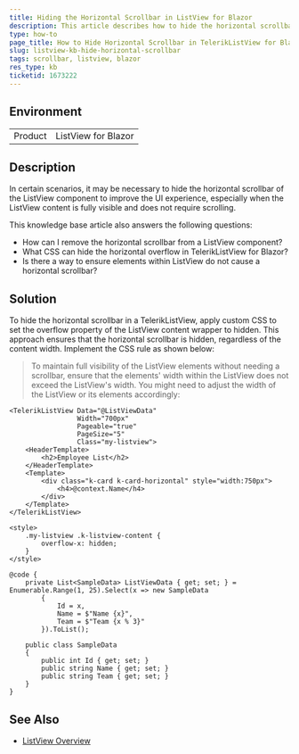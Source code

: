 ```yaml
---
title: Hiding the Horizontal Scrollbar in ListView for Blazor
description: This article describes how to hide the horizontal scrollbar in TelerikListView for Blazor by using custom CSS.
type: how-to
page_title: How to Hide Horizontal Scrollbar in TelerikListView for Blazor
slug: listview-kb-hide-horizontal-scrollbar
tags: scrollbar, listview, blazor
res_type: kb
ticketid: 1673222
---
```


## Environment

<table>
    <tbody>
        <tr>
            <td>Product</td>
            <td>ListView for Blazor</td>
        </tr>
    </tbody>
</table>

## Description

In certain scenarios, it may be necessary to hide the horizontal scrollbar of the ListView component to improve the UI experience, especially when the ListView content is fully visible and does not require scrolling. 

This knowledge base article also answers the following questions:

- How can I remove the horizontal scrollbar from a ListView component?
- What CSS can hide the horizontal overflow in TelerikListView for Blazor?
- Is there a way to ensure elements within ListView do not cause a horizontal scrollbar?

## Solution

To hide the horizontal scrollbar in a TelerikListView, apply custom CSS to set the overflow property of the ListView content wrapper to hidden. This approach ensures that the horizontal scrollbar is hidden, regardless of the content width. Implement the CSS rule as shown below:

> To maintain full visibility of the ListView elements without needing a scrollbar, ensure that the elements' width within the ListView does not exceed the ListView's width. You might need to adjust the width of the ListView or its elements accordingly:

````RAZOR
<TelerikListView Data="@ListViewData"
                 Width="700px"
                 Pageable="true"
                 PageSize="5"
                 Class="my-listview">
    <HeaderTemplate>
        <h2>Employee List</h2>
    </HeaderTemplate>
    <Template>
        <div class="k-card k-card-horizontal" style="width:750px">
            <h4>@context.Name</h4>
        </div>
    </Template>
</TelerikListView>

<style>
    .my-listview .k-listview-content {
        overflow-x: hidden;
    }
</style>

@code {
    private List<SampleData> ListViewData { get; set; } = Enumerable.Range(1, 25).Select(x => new SampleData
        {
            Id = x,
            Name = $"Name {x}",
            Team = $"Team {x % 3}"
        }).ToList();

    public class SampleData
    {
        public int Id { get; set; }
        public string Name { get; set; }
        public string Team { get; set; }
    }
}
````

## See Also

- [ListView Overview](slug:listview-overview)
